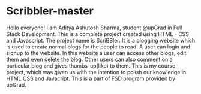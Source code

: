 # Scribbler-master
Hello everyone!
I am Aditya Ashutosh Sharma, student @upGrad in Full Stack Development. 
This is a complete project created using HTML - CSS and Javascript.
The project name is ScriBBler. It is a blogging website which is used to create normal blogs for the people to read. A user can login and signup to the website.
In this website a user can access other blogs, edit them and even delete the blog.
Other users can also comment on a particular blog and gives thumbs-up(like) to them.
This is my course project, which was given us with the intention to polish our knowledge in HTML CSS and Javacript. This is a part of FSD program provided by upGrad.
